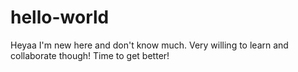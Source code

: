 # hello-world

Heyaa I'm new here and don't know much.
Very willing to learn and collaborate though!
Time to get better!
